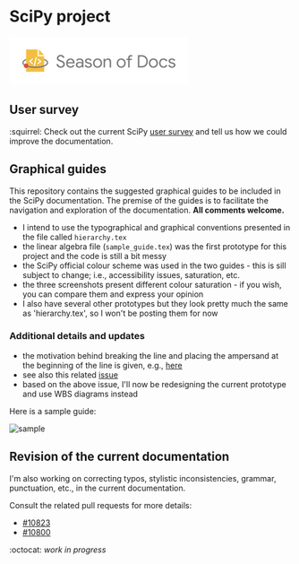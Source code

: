 # SciPy project 

![](SeasonofDocs_Logo_SecondaryGrey_300ppi.png)


## User survey

:squirrel: Check out the current SciPy [user survey](https://forms.gle/vz4Hp8ayjLyYYgUL7) and tell us how we could improve the documentation.

## Graphical guides

This repository contains the suggested graphical guides to be included in the SciPy documentation. The premise of the guides is to facilitate the navigation and exploration of the documentation. **All comments welcome.**

* I intend to use the typographical and graphical conventions presented in the file called `hierarchy.tex`
* the linear algebra file (`sample_guide.tex`) was the first prototype for this project and the code is still a bit messy
* the SciPy official colour scheme was used in the two guides - this is sill subject to change; i.e., accessibility issues, saturation, etc.
* the three screenshots present different colour saturation - if you wish, you can compare them and express your opinion
* I also have several other prototypes but they look pretty much the same as 'hierarchy.tex', so I won't be posting them for now

### Additional details and updates

* the motivation behind breaking the line and placing the ampersand at the beginning of the line is given, e.g., [here](https://graphicdesign.stackexchange.com/questions/15783/is-ampersand-allowed-at-the-beginning-of-line)
* see also this related [issue](https://github.com/scipy/scipy/issues/10875)
* based on the above issue, I'll now be redesigning the current prototype and use WBS diagrams instead


Here is a sample guide:

![sample](https://user-images.githubusercontent.com/26354268/65713823-4c3a8600-e09a-11e9-921d-4db6cfa729fd.jpg)


## Revision of the current documentation

I'm also working on correcting typos, stylistic inconsistencies, grammar, punctuation, etc., in the current documentation. 

Consult the related pull requests for more details:

* [#10823](https://github.com/scipy/scipy/pull/10823)
* [#10800](https://github.com/scipy/scipy/pull/10800)



:octocat: *work in progress*
